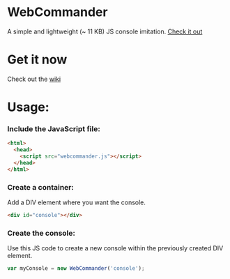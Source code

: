 # WebCommander

A simple and lightweight (~ 11 KB) JS console imitation.
[Check it out](https://samolego.github.io/WebCommander)


# Get it now
Check out the [wiki](https://github.com/samolego/WebComander/wiki)

# Usage:

### Include the JavaScript file:
```html
<html>
  <head>
    <script src="webcommander.js"></script>
  </head>
</html>
```
### Create a container:
Add a DIV element where you want the console.
```html
<div id="console"></div>
```

### Create the console:
Use this JS code to create a new console within the previously created DIV element.
```js
var myConsole = new WebCommander('console');
```

